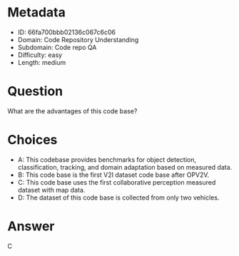# Metadata

- ID: 66fa700bbb02136c067c6c06
- Domain: Code Repository Understanding
- Subdomain: Code repo QA
- Difficulty: easy
- Length: medium

# Question

What are the advantages of this code base?

# Choices

- A: This codebase provides benchmarks for object detection, classification, tracking, and domain adaptation based on measured data.
- B: This code base is the first V2I dataset code base after OPV2V.
- C: This code base uses the first collaborative perception measured dataset with map data.
- D: The dataset of this code base is collected from only two vehicles.

# Answer

C
